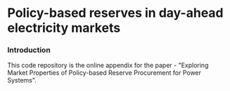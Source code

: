 # Policy-based reserves in day-ahead electricity markets
<h3> Introduction </h3>
This code repository is the online appendix for the paper - "Exploring Market Properties of Policy-based Reserve Procurement for Power Systems".
